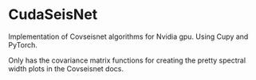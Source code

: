 # CudaSeisNet

Implementation of Covseisnet algorithms for Nvidia gpu. Using Cupy and PyTorch.

Only has the covariance matrix functions for creating the pretty spectral width plots in the Covseisnet docs.

